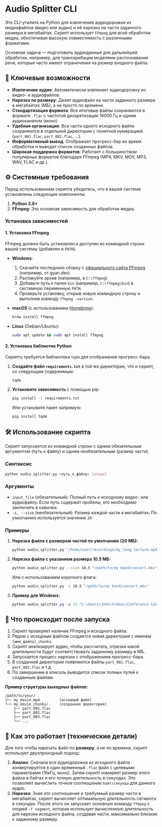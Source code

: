 # Audio Splitter CLI

Это CLI-утилита на Python для извлечения аудиодорожки из медиафайлов (видео или аудио) и её нарезки на части заданного размера в мегабайтах. Скрипт использует `FFmpeg` для всей обработки медиа, обеспечивая высокую совместимость с различными форматами.

Основная задача — подготовить аудиоданные для дальнейшей обработки, например, для транскрибации моделями распознавания речи, которые часто имеют ограничения на размер входного файла.

## 🚀 Ключевые возможности

-   **Извлечение аудио**: Автоматически извлекает аудиодорожку из видео- и аудиофайлов.
-   **Нарезка по размеру**: Делит аудиофайл на части заданного размера в мегабайтах (МБ), а не просто по времени.
-   **Стандартизация формата**: Все итоговые файлы сохраняются в формате `.flac` с частотой дискретизации 16000 Гц и одним аудиоканалом (моно).
-   **Удобная организация**: Все части одного исходного файла сохраняются в отдельной директории с понятной нумерацией (`part_001.flac`, `part_002.flac`, ...).
-   **Информативный вывод**: Отображает прогресс-бар во время обработки и выводит список созданных файлов.
-   **Широкая поддержка форматов**: Работает с большинством популярных форматов благодаря FFmpeg (MP4, MKV, MOV, MP3, WAV, FLAC и др.).

## ⚙️ Системные требования

Перед использованием скрипта убедитесь, что в вашей системе установлены следующие компоненты:

1.  **Python 3.8+**
2.  **FFmpeg**: Это основная зависимость для обработки медиа.

### Установка зависимостей

#### 1. Установка FFmpeg

FFmpeg должен быть установлен и доступен из командной строки вашей системы (добавлен в `PATH`).

-   **Windows**:
    1.  Скачайте последнюю сборку с [официального сайта FFmpeg](https://ffmpeg.org/download.html) (например, от gyan.dev).
    2.  Распакуйте архив (например, в `C:\ffmpeg`).
    3.  Добавьте путь к папке `bin` (например, `C:\ffmpeg\bin`) в системную переменную `PATH`.
    4.  Проверьте установку, открыв новую командную строку и выполнив команду `ffmpeg -version`.

-   **macOS** (с использованием [Homebrew](https://brew.sh/)):
    ```bash
    brew install ffmpeg
    ```

-   **Linux** (Debian/Ubuntu):
    ```bash
    sudo apt update && sudo apt install ffmpeg
    ```

#### 2. Установка библиотек Python

Скрипту требуется библиотека `tqdm` для отображения прогресс-бара.

1.  **Создайте файл `requirements.txt`** в той же директории, что и скрипт, со следующим содержимым:
    ```
    tqdm
    ```

2.  **Установите зависимость** с помощью pip:
    ```bash
    pip install -r requirements.txt
    ```
    Или установите пакет напрямую:
    ```bash
    pip install tqdm
    ```
    
## 🛠️ Использование скрипта

Скрипт запускается из командной строки с одним обязательным аргументом (путь к файлу) и одним необязательным (размер части).

### Синтаксис

```bash
python audio_splitter.py <путь_к_файлу> [опции]
```

### Аргументы

-   `input_file` (обязательный): Полный путь к исходному видео- или аудиофайлу. Если путь содержит пробелы, его необходимо заключить в кавычки.
-   `-s, --size` (необязательный): Размер каждой части в мегабайтах. По умолчанию используется значение `20`.

### Примеры

1.  **Нарезка файла с размером частей по умолчанию (20 МБ):**

    ```bash
    python audio_splitter.py "/home/user/recordings/my_long_lecture.mp4"
    ```

2.  **Нарезка файла с указанием размера 10.5 МБ:**

    ```bash
    python audio_splitter.py --size 10.5 "/path/to/my band/concert.mkv"
    ```
    Или с использованием короткого флага:
    ```bash
    python audio_splitter.py -s 10.5 "/path/to/my band/concert.mkv"
    ```

3.  **Пример для Windows:**

    ```powershell
    python audio_splitter.py -s 15 "C:\Users\John\Videos\Conference Call.webm"
    ```

## 📂 Что происходит после запуска

1.  Скрипт проверяет наличие FFmpeg и исходного файла.
2.  Рядом с исходным файлом создается новая директория с именем `[имя_файла]_chunks`.
3.  Скрипт анализирует аудио, чтобы рассчитать, отрезки какой длительности будут соответствовать заданному размеру в МБ.
4.  Запускается процесс нарезки с отображением прогресс-бара.
5.  В созданной директории появляются файлы `part_001.flac`, `part_002.flac` и т.д.
6.  По завершении в консоль выводится список полных путей к созданным файлам.

**Пример структуры выходных файлов:**
```
/path/to/your/
├── my_movie.mp4         (исходный файл)
└── my_movie_chunks/     (созданная директория)
    ├── part_001.flac
    ├── part_002.flac
    ├── part_003.flac
    └── ...
```

## 📝 Как это работает (технические детали)

Для того чтобы нарезать файл по **размеру**, а не по времени, скрипт использует двухпроходный подход:

1.  **Анализ**: Сначала вся аудиодорожка из исходного файла конвертируется в один временный `.flac` файл с целевыми параметрами (16кГц, моно). Затем скрипт измеряет размер этого файла в байтах и его точную длительность в секундах. Это позволяет вычислить точное соотношение `байт/секунда` для данного аудио.
2.  **Нарезка**: Зная это соотношение и требуемый размер части в мегабайтах, скрипт вычисляет оптимальную длительность сегмента в секундах. После этого он запускает основную команду `ffmpeg` с опцией `-f segment`, которая использует вычисленную длительность для нарезки исходного файла, создавая части, максимально близкие к заданному размеру.
